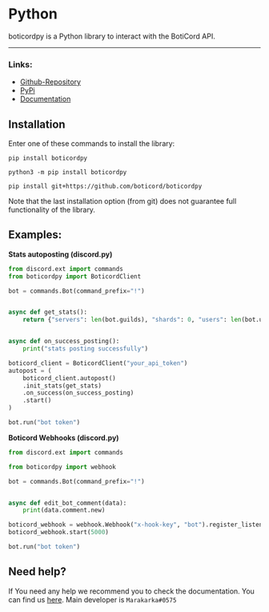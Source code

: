 # Python
boticordpy is a Python library to interact with the BotiCord API.

____

### Links:

- [Github-Repository](https://github.com/boticord/boticordpy) 
- [PyPi](https://pypi.org/project/boticordpy) 
- [Documentation](https://py.boticord.top/) 


## Installation

Enter one of these commands to install the library:

```
pip install boticordpy
```

```
python3 -m pip install boticordpy
```

```
pip install git+https://github.com/boticord/boticordpy
```

Note that the last installation option (from git) does not guarantee full functionality of the library.

## Examples:
**Stats autoposting (discord.py)**

```py
from discord.ext import commands
from boticordpy import BoticordClient

bot = commands.Bot(command_prefix="!")


async def get_stats():
    return {"servers": len(bot.guilds), "shards": 0, "users": len(bot.users)}


async def on_success_posting():
    print("stats posting successfully")

boticord_client = BoticordClient("your_api_token")
autopost = (
    boticord_client.autopost()
    .init_stats(get_stats)
    .on_success(on_success_posting)
    .start()
)

bot.run("bot token")
```

**Boticord Webhooks (discord.py)**

```py
from discord.ext import commands

from boticordpy import webhook

bot = commands.Bot(command_prefix="!")


async def edit_bot_comment(data):
    print(data.comment.new)

boticord_webhook = webhook.Webhook("x-hook-key", "bot").register_listener("edit_bot_comment", edit_bot_comment)
boticord_webhook.start(5000)

bot.run("bot token")
```

## Need help?

If You need any help we recommend you to check the documentation. You can find us [here](https://boticord.top/discord). Main developer is `Marakarka#0575`

